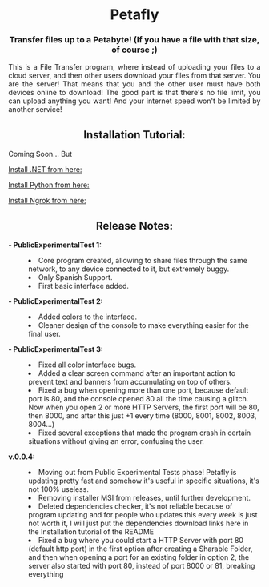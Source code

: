 <div align="center">
  <h1 align="center">Petafly</h1>
  <h3>Transfer files up to a Petabyte! (If you have a file with that size, of course ;)</h3>
  
<div align="justify">
This is a File Transfer program, where instead of uploading your files to a cloud server, and then other users download your files from that server. You are the server!
That means that you and the other user must have both devices online to download!
The good part is that there's no file limit, you can upload anything you want! And your internet speed won't be limited by another service!
<p></p>
  
<div align="center">
<h2>
Installation Tutorial:
</h2>
<div align="justify">
Coming Soon...
But <p></p>
<a href="https://dotnet.microsoft.com/en-us/download/dotnet/thank-you/runtime-8.0.8-windows-x64-installer?cid=getdotnetcore">Install .NET from here:</a><p></p>
<a href="https://www.python.org/ftp/python/3.12.6/python-3.12.6-amd64.exe">Install Python from here:</a><p></p>
<a href="https://bin.equinox.io/c/bNyj1mQVY4c/ngrok-v3-stable-windows-amd64.zip">Install Ngrok from here:</a>

<div align="center">
<h2>
Release Notes:
</h2>
  
<div align="left">
<p>
<b>- PublicExperimentalTest 1:</b> 
  <dd><li type="disc">Core program created, allowing to share files through the same network, to any device connected to it, but extremely buggy.</li></dd>
  <dd><li type="disc">Only Spanish Support.</li></dd>
  <dd><li type="disc">First basic interface added.</li></dd>
  <p><p>
    
<b>- PublicExperimentalTest 2:</b>
      <dd><li type="disc">Added colors to the interface.</li></dd>
      <dd><li type="disc">Cleaner design of the console to make everything easier for the final user.</li></dd>
  <p><p>
    
<b>- PublicExperimentalTest 3:</b> 
      <dd><li type="disc">Fixed all color interface bugs.</li></dd>
      <dd><li type="disc">Added a clear screen command after an important action to prevent text and banners from accumulating on top of others.</li></dd>
      <dd><li type="disc"> Fixed a bug when opening more than one port, because default port is 80, and the console opened 80 all the time causing a glitch. Now when you open 2 or more HTTP Servers, the first port will be 80, then 8000, and after this just +1 every time (8000, 8001, 8002, 8003, 8004...) </li></dd>
      <dd><li type="disc">Fixed several exceptions that made the program crash in certain situations without giving an error, confusing the user.<p></li></dd>
     

<b>v.0.0.4:</b> 
      <dd><li type="disc">Moving out from Public Experimental Tests phase! Petafly is updating pretty fast and somehow it's useful in specific situations, it's not 100% useless.</li></dd>
      <dd><li type="disc">Removing installer MSI from releases, until further development.</li></dd>
      <dd><li type="disc">Deleted dependencies checker, it's not reliable because of program updating and for people who updates this every week is just not worth it, I will just put the dependencies download links here in the Installation tutorial of the README</li></dd>
      <dd><li type="disc">Fixed a bug where you could start a HTTP Server with port 80 (default http port) in the first option after creating a Sharable Folder, and then when opening a port for an existing folder in option 2, the server also started with port 80, instead of port 8000 or 81, breaking everything</li></dd>
